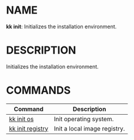 # NAME
**kk init**: Initializes the installation environment.

# DESCRIPTION
Initializes the installation environment.

# COMMANDS
| Command | Description |
| - | - |
| [kk init os](./kk-init-os.md) | Init operating system. |
| [kk init registry](./kk-init-registry.md) | Init a local image registry. |